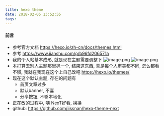 ```yaml
---
title: hexo theme
date: 2018-02-05 13:52:55
tags:
---
```

#### 前言
* 参考官方文档 https://hexo.io/zh-cn/docs/themes.html
* 参考 https://www.jianshu.com/p/b96fd206571a
* 我的个人站基本成形, 就是现在主题需要调整下
![image.png](http://upload-images.jianshu.io/upload_images/4832809-573d9dc5457dee6b.png?imageMogr2/auto-orient/strip%7CimageView2/2/w/1240)
![image.png](http://upload-images.jianshu.io/upload_images/4832809-6b944b34a3f84613.png?imageMogr2/auto-orient/strip%7CimageView2/2/w/1240)
* 本打算去别人主题那里扒一个, 结果这东西, 真是每个人审美都不同, 怎么都看不惯, 我就在我现在这个上自己改吧
https://hexo.io/themes/
* 现在这个默认主题, 存在的问题有
    * 首页文章过多
    * 默认banner, 不喜
    * 分享按钮, 不够本地化
* 正在改的过程中, 咦 NexT好看, 换换
* github:  https://github.com/iissnan/hexo-theme-next
